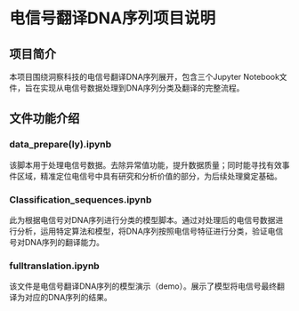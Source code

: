 # 电信号翻译DNA序列项目说明
## 项目简介
本项目围绕洞察科技的电信号翻译DNA序列展开，包含三个Jupyter Notebook文件，旨在实现从电信号数据处理到DNA序列分类及翻译的完整流程。

## 文件功能介绍
### data_prepare(ly).ipynb
该脚本用于处理电信号数据。去除异常值功能，提升数据质量；同时能寻找有效事件区域，精准定位电信号中具有研究和分析价值的部分，为后续处理奠定基础。

### Classification_sequences.ipynb
此为根据电信号对DNA序列进行分类的模型脚本。通过对处理后的电信号数据进行分析，运用特定算法和模型，将DNA序列按照电信号特征进行分类，验证电信号对DNA序列的翻译能力。

### fulltranslation.ipynb
该文件是电信号翻译DNA序列的模型演示（demo）。展示了模型将电信号最终翻译为对应的DNA序列的结果。